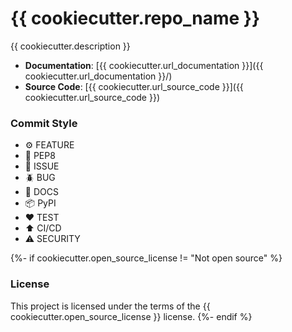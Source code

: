 # {{ cookiecutter.repo_name }}

{{ cookiecutter.description }}

- **Documentation**: [{{ cookiecutter.url_documentation }}]({{ cookiecutter.url_documentation }}/)
- **Source Code**: [{{ cookiecutter.url_source_code }}]({{ cookiecutter.url_source_code }})

### Commit Style

- ⚙️ FEATURE
- 📝 PEP8
- 📌 ISSUE
- 🪲 BUG
- 📘 DOCS
- 📦 PyPI
- ❤️️ TEST
- ⬆️ CI/CD
- ⚠️ SECURITY

{%- if cookiecutter.open_source_license != "Not open source" %}
### License

This project is licensed under the terms of the {{ cookiecutter.open_source_license }} license.
{%- endif %}

